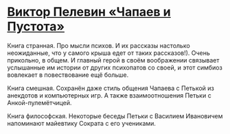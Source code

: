 # [Виктор Пелевин «Чапаев и Пустота»](https://vk.com/ip.biblioworm?w=wall-102814293_23)

Книга странная.
Про мысли психов.
И их рассказы настолько неожиданные, что у самого крыша едет от таких рассказов!).
Очень прикольно, в общем.
И главный герой в своём воображении связывает услышанные им истории от других психопатов со своей, и этот симбиоз вовлекает в повествование ещё больше.

Книга смешная.
Сохранён даже стиль общения Чапаева с Петькой из анекдотов и компьютерных игр.
А также взаимоотношения Петьки с Анкой-пулемётчицей.

Книга философская.
Некоторые беседы Петьки с Василием Ивановичем напоминают майевтику Сократа с его учениками.